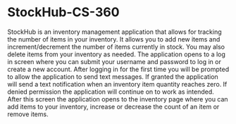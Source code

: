 # StockHub-CS-360

StockHub is an inventory management application that allows for tracking the number of items in your inventory. It allows you to add new items and increment/decrement the number of items currently in stock. You may also delete items from your inventory as needed. The application opens to a log in screen where you can submit your username and password to log in or create a new account. After logging in for the first time you will be prompted to allow the application to send text messages. If granted the application will send a text notification when an inventory item quantity reaches zero. If denied permission the application will continue on to work as intended. After this screen the application opens to the inventory page where you can add items to your inventory, increase or decrease the count of an item or remove items.
